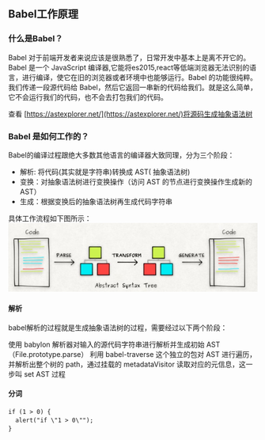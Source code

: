 ## Babel工作原理

### 什么是Babel？

Babel 对于前端开发者来说应该是很熟悉了，日常开发中基本上是离不开它的。
Babel 是一个 JavaScript 编译器,它能将es2015,react等低端浏览器无法识别的语言，进行编译，使它在旧的浏览器或者环境中也能够运行。Babel 的功能很纯粹。我们传递一段源代码给 Babel，然后它返回一串新的代码给我们。就是这么简单，它不会运行我们的代码，也不会去打包我们的代码。

查看 [https://astexplorer.net/](https://astexplorer.net/)将源码生成抽象语法树

### Babel 是如何工作的？

Babel的编译过程跟绝大多数其他语言的编译器大致同理，分为三个阶段：

- 解析: 将代码(其实就是字符串)转换成 AST( 抽象语法树)
- 变换：对抽象语法树进行变换操作（访问 AST 的节点进行变换操作生成新的 AST）
- 生成：根据变换后的抽象语法树再生成代码字符串

具体工作流程如下图所示：
![avatar](/img/babel.png)

#### 解析
babel解析的过程就是生成抽象语法树的过程，需要经过以下两个阶段：

使用 babylon 解析器对输入的源代码字符串进行解析并生成初始 AST（File.prototype.parse）
利用 babel-traverse 这个独立的包对 AST 进行遍历，并解析出整个树的 path，通过挂载的 metadataVisitor 读取对应的元信息，这一步叫 set AST 过程


#### 分词

```markdown
if (1 > 0) {
  alert("if \"1 > 0\"");
}
```

